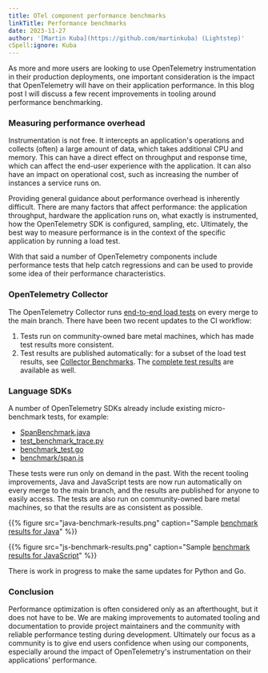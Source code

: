 ```yaml
---
title: OTel component performance benchmarks
linkTitle: Performance benchmarks
date: 2023-11-27
author: '[Martin Kuba](https://github.com/martinkuba) (Lightstep)'
cSpell:ignore: Kuba
---
```


As more and more users are looking to use OpenTelemetry instrumentation in their
production deployments, one important consideration is the impact that
OpenTelemetry will have on their application performance. In this blog post I
will discuss a few recent improvements in tooling around performance
benchmarking.

### Measuring performance overhead

Instrumentation is not free. It intercepts an application's operations and
collects (often) a large amount of data, which takes additional CPU and memory.
This can have a direct effect on throughput and response time, which can affect
the end-user experience with the application. It can also have an impact on
operational cost, such as increasing the number of instances a service runs on.

Providing general guidance about performance overhead is inherently difficult.
There are many factors that affect performance: the application throughput,
hardware the application runs on, what exactly is instrumented, how the
OpenTelemetry SDK is configured, sampling, etc. Ultimately, the best way to
measure performance is in the context of the specific application by running a
load test.

With that said a number of OpenTelemetry components include performance tests
that help catch regressions and can be used to provide some idea of their
performance characteristics.

### OpenTelemetry Collector

The OpenTelemetry Collector runs
[end-to-end load tests](https://github.com/open-telemetry/opentelemetry-collector-contrib/actions/workflows/load-tests.yml)
on every merge to the main branch. There have been two recent updates to the CI
workflow:

1. Tests run on community-owned bare metal machines, which has made test results
   more consistent.
2. Test results are published automatically: for a subset of the load test
   results, see [Collector Benchmarks](/docs/collector/benchmarks/). The
   [complete test results](https://open-telemetry.github.io/opentelemetry-collector-contrib/benchmarks/loadtests/)
   are available as well.

### Language SDKs

A number of OpenTelemetry SDKs already include existing micro-benchmark tests,
for example:

- [SpanBenchmark.java](https://github.com/open-telemetry/opentelemetry-java/blob/main/sdk/trace/src/jmh/java/io/opentelemetry/sdk/trace/SpanBenchmark.java)
- [test_benchmark_trace.py](https://github.com/open-telemetry/opentelemetry-python/blob/main/opentelemetry-sdk/tests/performance/benchmarks/trace/test_benchmark_trace.py)
- [benchmark_test.go](https://github.com/open-telemetry/opentelemetry-go/blob/main/sdk/trace/benchmark_test.go)
- [benchmark/span.js](https://github.com/open-telemetry/opentelemetry-js/blob/main/packages/opentelemetry-sdk-trace-base/test/performance/benchmark/span.js)

These tests were run only on demand in the past. With the recent tooling
improvements, Java and JavaScript tests are now run automatically on every merge
to the main branch, and the results are published for anyone to easily access.
The tests are also run on community-owned bare metal machines, so that the
results are as consistent as possible.

{{% figure
  src="java-benchmark-results.png"
  caption="Sample [benchmark results for Java](https://open-telemetry.github.io/opentelemetry-java/benchmarks/)"
%}}

{{% figure
  src="js-benchmark-results.png"
  caption="Sample [benchmark results for JavaScript](https://open-telemetry.github.io/opentelemetry-js/benchmarks/)"
%}}

There is work in progress to make the same updates for Python and Go.

### Conclusion

Performance optimization is often considered only as an afterthought, but it
does not have to be. We are making improvements to automated tooling and
documentation to provide project maintainers and the community with reliable
performance testing during development. Ultimately our focus as a community is
to give end users confidence when using our components, especially around the
impact of OpenTelemetry's instrumentation on their applications’ performance.
